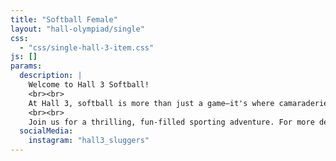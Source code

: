 ```yaml
---
title: "Softball Female"
layout: "hall-olympiad/single"
css: 
  - "css/single-hall-3-item.css"
js: []
params:
  description: |
    Welcome to Hall 3 Softball!
    <br><br>
    At Hall 3, softball is more than just a game—it's where camaraderie and unforgettable memories are made! Whether you're a newbie or a pro, our trainings are designed for all skill levels and are led by top-tier player-coaches who will have you smashing balls out of the park. 
    <br><br>
    Join us for a thrilling, fun-filled sporting adventure. For more details, get in touch with our Softball Captains!
  socialMedia:
    instagram: "hall3_sluggers"
---
```

